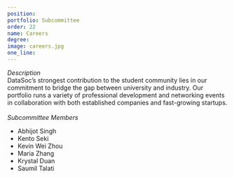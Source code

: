 ```yaml
---
position: 
portfolio: Subcommittee
order: 22
name: Careers
degree: 
image: careers.jpg
one_line:
---
```

*Description*
<br>
DataSoc’s strongest contribution to the student community lies in our commitment to bridge the gap between university and industry.
Our portfolio runs a variety of professional development and networking events in collaboration with both established companies and
fast-growing startups.
<br><br>
*Subcommittee Members*
<br>
* Abhijot Singh
* Kento Seki
* Kevin Wei Zhou
* Maria Zhang
* Krystal Duan
* Saumil Talati
<br><br>